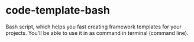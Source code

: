 # code-template-bash
Bash script, which helps you fast creating framework templates for your projects. You'll be able to use it in as command in terminal (command line).
